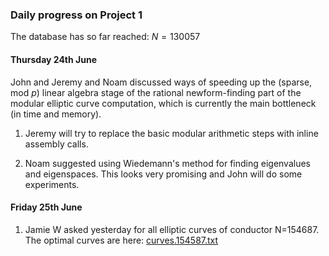 

### Daily progress on Project 1

The database has so far reached: $N=130057$ 


#### Thursday 24th June

John and Jeremy and Noam discussed ways of speeding up the (sparse, mod $p$) linear algebra stage of the rational newform-finding part of the modular elliptic curve computation, which is currently the main bottleneck (in time and memory). 

1. Jeremy will try to replace the basic modular arithmetic steps with inline assembly calls. 

2. Noam suggested using Wiedemann's method for finding eigenvalues and eigenspaces.  This looks very promising and John will do some experiments. 


#### Friday 25th June

1. Jamie W asked yesterday for all elliptic curves of conductor N=154687.  The optimal curves are here: <a href="days22/cremona/project1/curves.154587.txt">curves.154587.txt</a> 
